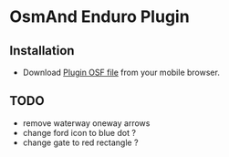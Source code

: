 # OsmAnd Enduro Plugin

## Installation

- Download [Plugin OSF file](./build/cmoffroad-enduro-latest.osf) from your mobile browser.

## TODO
- remove waterway oneway arrows
- change ford icon to blue dot ?
- change gate to red rectangle ?
